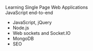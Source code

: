 Learning Single Page Web Applications <br>
JavaScript end-to-end
- JavaScript, jQuery
- Node.js
- Web sockets and Socket.IO
- MongoDB
- SEO
